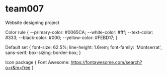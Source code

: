 # team007
Website designing project

Color rule {
    --primary-color: #0065CA;
    --white-color: #fff;
    --text-color: #333;
    --black-color: #000;
    --yellow-color: #FEBD17;
}

Default set {
    font-size: 62.5%;
    line-height: 1.6rem;
    font-family: 'Montserrat', sans-serif;
    box-sizing: border-box;
}

Icon package {
    Font Awesome: https://fontawesome.com/search?o=r&m=free
}

